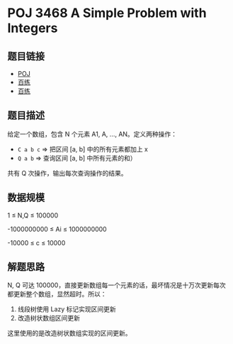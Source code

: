 # POJ 3468 A Simple Problem with Integers

## 题目链接

* [POJ](http://poj.org/problem?id=3468)
* [百练](http://bailian.openjudge.cn/practice/3439/)
* [百练](http://bailian.openjudge.cn/practice/3243/)

## 题目描述

给定一个数组，包含 N 个元素 A1, A, ..., AN。定义两种操作：

* `C a b c` => 把区间 [a, b] 中的所有元素都加上 x
* `Q a b` => 查询区间 [a, b] 中所有元素的和）

共有 Q 次操作，输出每次查询操作的结果。

## 数据规模

1 ≤ N,Q ≤ 100000

-1000000000 ≤ Ai ≤ 1000000000

-10000 ≤ c ≤ 10000

## 解题思路

N, Q 可达 100000，直接更新数组每一个元素的话，最坏情况是十万次更新每次都更新整个数组，显然超时。所以：

1. 线段树使用 Lazy 标记实现区间更新
2. 改造树状数组区间更新

这里使用的是改造树状数组实现的区间更新。
